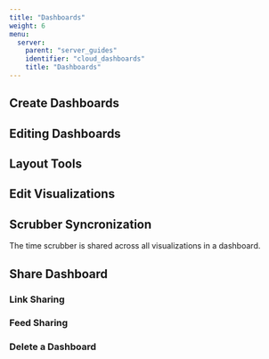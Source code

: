 ```yaml
---
title: "Dashboards"
weight: 6
menu:
  server:
    parent: "server_guides"
    identifier: "cloud_dashboards"
    title: "Dashboards"
---
```


## Create Dashboards

## Editing Dashboards

## Layout Tools

## Edit Visualizations

## Scrubber Syncronization

The time scrubber is shared across all visualizations in a dashboard.

## Share Dashboard

### Link Sharing

### Feed Sharing

### Delete a Dashboard